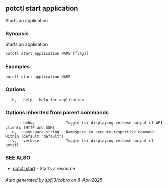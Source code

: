 ## potctl start application

Starts an application

### Synopsis

Starts an application

```
potctl start application NAME [flags]
```

### Examples

```
potctl start application NAME
```

### Options

```
  -h, --help   help for application
```

### Options inherited from parent commands

```
      --debug              Toggle for displaying verbose output of API clients (HTTP and SSH)
  -n, --namespace string   Namespace to execute respective command within (default "default")
  -v, --verbose            Toggle for displaying verbose output of potctl
```

### SEE ALSO

* [potctl start](potctl_start.md)	 - Starts a resource

###### Auto generated by spf13/cobra on 8-Apr-2025
